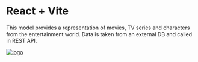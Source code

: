 # React + Vite


This model provides a representation of movies, TV series and characters from the entertainment world. Data is taken from an external DB and called in REST API.

[![logo](https://github.com/user-attachments/assets/c51ca397-baa4-4f7a-ad7d-9e09b65db64e)](https://avflix.vercel.app)
